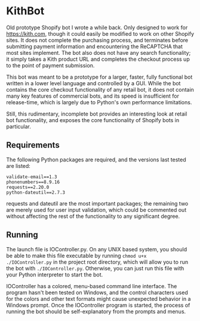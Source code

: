# KithBot

Old prototype Shopify bot I wrote a while back. Only designed to work for
https://kith.com, though it could easily be modified to work on other Shopify
sites. It does not complete the purchasing process, and terminates before
submitting payment information and encountering the ReCAPTCHA that most sites
implement. The bot also does not have any search functionality; it simply takes
a Kith product URL and completes the checkout process up to the point of payment
submission.

This bot was meant to be a prototype for a larger, faster, fully functional bot
written in a lower level language and controlled by a GUI. While the bot
contains the core checkout functionality of any retail bot, it does not contain
many key features of commercial bots, and its speed is insufficient for
release-time, which is largely due to Python's own performance limitations.

Still, this rudimentary, incomplete bot provides an interesting look at retail
bot functionality, and exposes the core functionality of Shopify bots in
particular.

## Requirements

The following Python packages are required, and the versions last tested are
listed:
```
validate-email==1.3
phonenumbers==8.9.16
requests==2.20.0
python-dateutil==2.7.3
```
requests and dateutil are the most important packages; the remaining two are
merely used for user input validation, which could be commented out without
affecting the rest of the functionality to any significant degree.

## Running

The launch file is IOController.py. On any UNIX based system, you should be able
to make this file executable by running `chmod u+x ./IOController.py` in the
project root directory, which will allow you to run the bot with
`./IOController.py`. Otherwise, you can just run this file with your Python
interpreter to start the bot.

IOController has a colored, menu-based command line interface. The program
hasn't been tested on Windows, and the control characters used for the colors
and other text formats might cause unexpected behavior in a Windows prompt. Once
the IOController program is started, the process of running the bot should be
self-explanatory from the prompts and menus.
